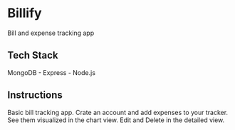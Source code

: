 # Billify

Bill and expense tracking app




## Tech Stack

MongoDB - Express - Node.js


## Instructions

Basic bill tracking app. Crate an account and add expenses to your tracker. See them visualized in the chart view. Edit and Delete in the detailed view.

